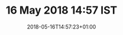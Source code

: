 ---
title: 16 May 2018 14:57 IST
date: 2018-05-16T14:57:23+01:00
tags: []
categories: []
visibility: ["public"]
body_classes: "notes latest colours-008"
twitterurl: https://twitter.com/gigapup/status/996736503173787649
mastodonurl: ""
instagramurl: ""
image: "/notes/2018/05/16/14/osky.jpg"
imageAlt: "Oskar the huskamute standing in amongst bluebells in a wood."
imageOrientation: "portrait"
description: "Springtime!"
---